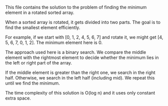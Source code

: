 This file contains the solution to the problem of finding the minimum element in a rotated sorted array.

When a sorted array is rotated, it gets divided into two parts. The goal is to find the smallest element efficiently.

For example, if we start with [0, 1, 2, 4, 5, 6, 7] and rotate it, we might get [4, 5, 6, 7, 0, 1, 2]. The minimum element here is 0.

The approach used here is a binary search. We compare the middle element with the rightmost element to decide whether the minimum lies in the left or right part of the array.

If the middle element is greater than the right one, we search in the right half. Otherwise, we search in the left half (including mid). We repeat this until we find the minimum.

The time complexity of this solution is O(log n) and it uses only constant extra space.
